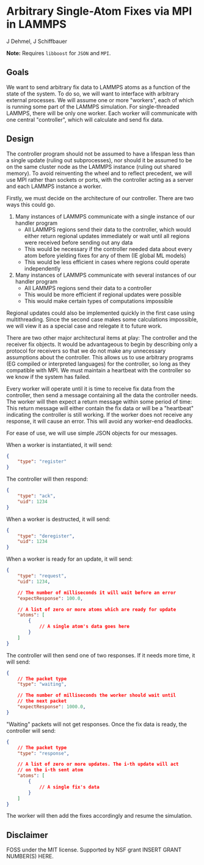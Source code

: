 
# Arbitrary Single-Atom Fixes via MPI in LAMMPS
J Dehmel, J Schiffbauer

**Note:** Requires `libboost` for `JSON` and `MPI`.

## Goals

We want to send arbitrary fix data to LAMMPS atoms as a function
of the state of the system. To do so, we will want to interface
with arbitrary external processes. We will assume one or more
"workers", each of which is running some part of the LAMMPS
simulation. For single-threaded LAMMPS, there will be only one
worker. Each worker will communicate with one central
"controller", which will calculate and send fix data.

## Design

The controller program should not be assumed to have a lifespan
less than a single update (ruling out subprocesses), nor should
it be assumed to be on the same cluster node as the LAMMPS
instance (ruling out shared memory). To avoid reinventing the
wheel and to reflect precedent, we will use MPI rather than
sockets or ports, with the controller acting as a server and
each LAMMPS instance a worker.

Firstly, we must decide on the architecture of our controller.
There are two ways this could go.

1) Many instances of LAMMPS communicate with a single instance
    of our handler program
    - All LAMMPS regions send their data to the controller,
        which would either return regional updates immediately
        or wait until all regions were received before sending
        out any data
    - This would be necessary if the controller needed data
        about every atom before yielding fixes for any of them
        (IE global ML models)
    - This would be less efficient in cases where regions could
        operate independently
2) Many instances of LAMMPS communicate with several instances
    of our handler program
    - All LAMMPS regions send their data to a controller
    - This would be more efficient if regional updates were
        possible
    - This would make certain types of computations impossible

Regional updates could also be implemented quickly in the first
case using multithreading. Since the second case makes some
calculations impossible, we will view it as a special case and
relegate it to future work.

There are two other major architectural items at play: The
controller and the receiver fix objects. It would be
advantageous to begin by describing only a protocol for
receivers so that we do not make any unnecessary assumptions
about the controller. This allows us to use arbitrary programs
(EG compiled or interpreted languages) for the controller, so
long as they compatible with MPI. We must maintain a heartbeat
with the controller so we know if the system has failed.

Every worker will operate until it is time to receive fix data
from the controller, then send a message containing all the data
the controller needs. The worker will then expect a return
message within some period of time: This return message will
either contain the fix data or will be a "heartbeat" indicating
the controller is still working. If the worker does not receive
any response, it will cause an error. This will avoid any
worker-end deadlocks.

For ease of use, we will use simple JSON objects for our
messages.

When a worker is instantiated, it will send:
```json
{
    "type": "register"
}
```

The controller will then respond:
```json
{
    "type": "ack",
    "uid": 1234
}
```

When a worker is destructed, it will send:
```json
{
    "type": "deregister",
    "uid": 1234
}
```

When a worker is ready for an update, it will send:
```json
{
    "type": "request",
    "uid": 1234,

    // The number of milliseconds it will wait before an error
    "expectResponse": 100.0,

    // A list of zero or more atoms which are ready for update
    "atoms": [
        {
            // A single atom's data goes here
        }
    ]
}
```

The controller will then send one of two responses. If it needs
more time, it will send:
```json
{
    // The packet type
    "type": "waiting",

    // The number of milliseconds the worker should wait until
    // the next packet
    "expectResponse": 1000.0,
}
```

"Waiting" packets will not get responses. Once the fix data is
ready, the controller will send:
```json
{
    // The packet type
    "type": "response",

    // A list of zero or more updates. The i-th update will act
    // on the i-th sent atom
    "atoms": [
        {
            // A single fix's data
        }
    ]
}
```

The worker will then add the fixes accordingly and resume the
simulation.

## Disclaimer

FOSS under the MIT license. Supported by NSF grant
INSERT GRANT NUMBER(S) HERE.

